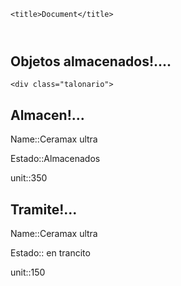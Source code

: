 
<html lang="en">
<head>
    <meta charset="UTF-8">
    <meta http-equiv="X-UA-Compatible" content="IE=edge">
    <meta name="viewport" content="width=device-width, initial-scale=1.0">
    <link rel="stylesheet" href="talonarios.css">

    <title>Document</title>
</head>
<body>

  <header>

   
  </header>
    <h2>Objetos almacenados!....</h2>

    <div class="talonario">
<h2>Almacen!...</h2>
   <p>Name::<span>Ceramax ultra  </span></p>
   <p>Estado::<span>Almacenados</span></p>
   <p>unit::<span>350</span></p>
</div>
 
<div class="talonario">

<h2>Tramite!...</h2>
<p>Name::<span>Ceramax ultra  </span></p>
   <p>Estado::<span> en trancito</span></p>
   <p>unit::<span>150</span></p>
</div>


  
</body>
</html>






